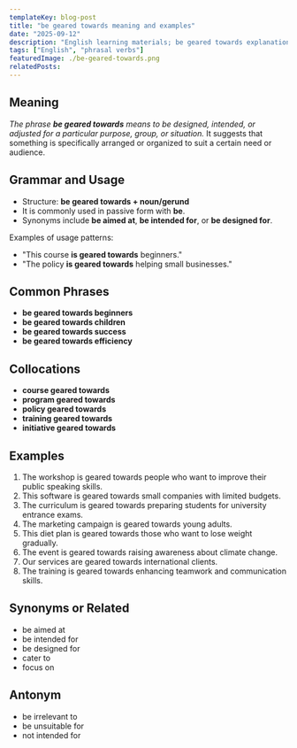```yaml
---
templateKey: blog-post
title: "be geared towards meaning and examples"
date: "2025-09-12"
description: "English learning materials; be geared towards explanation."
tags: ["English", "phrasal verbs"]
featuredImage: ./be-geared-towards.png
relatedPosts:
---
```


## Meaning

_The phrase **be geared towards** means to be designed, intended, or adjusted for a particular purpose, group, or situation._
It suggests that something is specifically arranged or organized to suit a certain need or audience.

## Grammar and Usage

- Structure: **be geared towards + noun/gerund**
- It is commonly used in passive form with **be**.
- Synonyms include **be aimed at**, **be intended for**, or **be designed for**.

Examples of usage patterns:

- "This course **is geared towards** beginners."
- "The policy **is geared towards** helping small businesses."

## Common Phrases

- **be geared towards beginners**
- **be geared towards children**
- **be geared towards success**
- **be geared towards efficiency**

## Collocations

- **course geared towards**
- **program geared towards**
- **policy geared towards**
- **training geared towards**
- **initiative geared towards**

## Examples

1. The workshop is geared towards people who want to improve their public speaking skills.
2. This software is geared towards small companies with limited budgets.
3. The curriculum is geared towards preparing students for university entrance exams.
4. The marketing campaign is geared towards young adults.
5. This diet plan is geared towards those who want to lose weight gradually.
6. The event is geared towards raising awareness about climate change.
7. Our services are geared towards international clients.
8. The training is geared towards enhancing teamwork and communication skills.

## Synonyms or Related

- be aimed at
- be intended for
- be designed for
- cater to
- focus on

## Antonym

- be irrelevant to
- be unsuitable for
- not intended for
